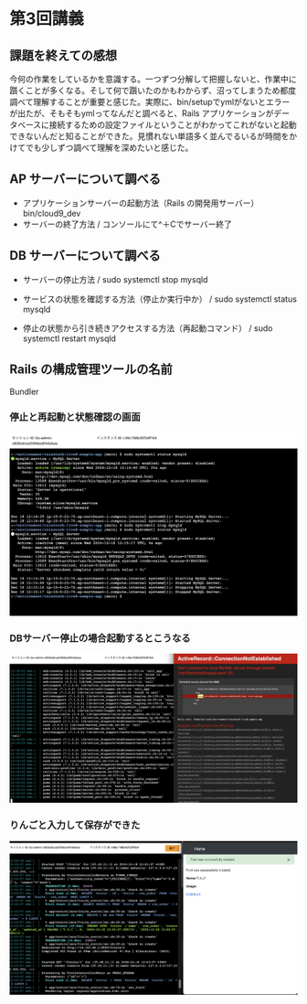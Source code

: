 # 第3回講義

## 課題を終えての感想

今何の作業をしているかを意識する。一つずつ分解して把握しないと、作業中に躓くことが多くなる。そして何で躓いたのかもわからず、沼ってしまうため都度調べて理解することが重要と感じた。実際に、bin/setupでymlがないとエラーが出たが、そもそもymlってなんだと調べると、Rails アプリケーションがデータベースに接続するための設定ファイルということがわかってこれがないと起動できないんだと知ることができた。見慣れない単語多く並んでるいるが時間をかけてでも少しずつ調べて理解を深めたいと感じた。

## AP サーバーについて調べる
* アプリケーションサーバーの起動方法（Rails の開発用サーバー）
  bin/cloud9_dev
* サーバーの終了方法
 / コンソールにて^＋Cでサーバー終了

## DB サーバーについて調べる

* サーバーの停止方法
/ sudo systemctl stop mysqld

* サービスの状態を確認する方法（停止か実行中か）
/ sudo systemctl status mysqld


* 停止の状態から引き続きアクセスする方法（再起動コマンド）
/ sudo systemctl restart mysqld

## Rails の構成管理ツールの名前

Bundler

### 停止と再起動と状態確認の画面
![停止と再起動と状態確認の画面](images/Screenshot_%202024-12-18%2021.15.29%202.png)

### DBサーバー停止の場合起動するとこうなる
![DBサーバー停止の場合起動するとこうなる](images/Screenshot_%202024-12-18%2021.16.13%202.png)

### りんごと入力して保存ができた
![りんごと入力して保存ができた](images/Screenshot_%202024-12-18%2021.03.20%202.png)